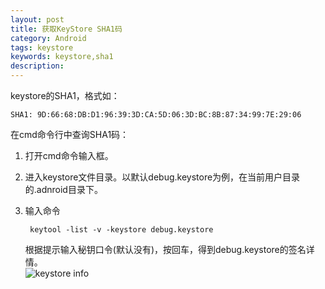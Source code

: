 ```yaml
---
layout: post
title: 获取KeyStore SHA1码
category: Android
tags: keystore
keywords: keystore,sha1
description:
---
```


keystore的SHA1，格式如：

    SHA1: 9D:66:68:DB:D1:96:39:3D:CA:5D:06:3D:BC:8B:87:34:99:7E:29:06

在cmd命令行中查询SHA1码：

1. 打开cmd命令输入框。  
2. 进入keystore文件目录。以默认debug.keystore为例，在当前用户目录的.adnroid目录下。  
3. 输入命令

        keytool -list -v -keystore debug.keystore

    根据提示输入秘钥口令(默认没有)，按回车，得到debug.keystore的签名详情。  
    ![keystore info](http://7xn4nm.com1.z0.glb.clouddn.com/keystore-info.jpg)
